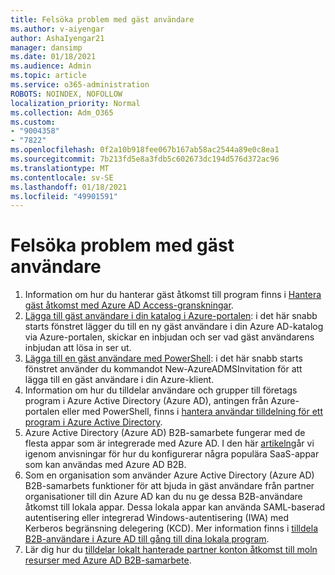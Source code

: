 ```yaml
---
title: Felsöka problem med gäst användare
ms.author: v-aiyengar
author: AshaIyengar21
manager: dansimp
ms.date: 01/18/2021
ms.audience: Admin
ms.topic: article
ms.service: o365-administration
ROBOTS: NOINDEX, NOFOLLOW
localization_priority: Normal
ms.collection: Adm_O365
ms.custom:
- "9004358"
- "7822"
ms.openlocfilehash: 0f2a10b918fee067b167ab58ac2544a89e0c8ea1
ms.sourcegitcommit: 7b213fd5e8a3fdb5c602673dc194d576d372ac96
ms.translationtype: MT
ms.contentlocale: sv-SE
ms.lasthandoff: 01/18/2021
ms.locfileid: "49901591"
---
```

# <a name="troubleshoot-guest-user-issues"></a>Felsöka problem med gäst användare

1. Information om hur du hanterar gäst åtkomst till program finns i [Hantera gäst åtkomst med Azure AD Access-granskningar](https://docs.microsoft.com/azure/active-directory/governance/manage-guest-access-with-access-reviews).
1. [Lägga till gäst användare i din katalog i Azure-portalen](https://docs.microsoft.com/azure/active-directory/external-identities/b2b-quickstart-add-guest-users-portal): i det här snabb starts fönstret lägger du till en ny gäst användare i din Azure AD-katalog via Azure-portalen, skickar en inbjudan och ser vad gäst användarens inbjudan att lösa in ser ut.
1. [Lägga till en gäst användare med PowerShell](https://docs.microsoft.com/azure/active-directory/external-identities/b2b-quickstart-invite-powershell): i det här snabb starts fönstret använder du kommandot New-AzureADMSInvitation för att lägga till en gäst användare i din Azure-klient.
1. Information om hur du tilldelar användare och grupper till företags program i Azure Active Directory (Azure AD), antingen från Azure-portalen eller med PowerShell, finns i [hantera användar tilldelning för ett program i Azure Active Directory](https://docs.microsoft.com/azure/active-directory/manage-apps/assign-user-or-group-access-portal). 
1. Azure Active Directory (Azure AD) B2B-samarbete fungerar med de flesta appar som är integrerade med Azure AD. I den här [artikeln](https://docs.microsoft.com/azure/active-directory/external-identities/configure-saas-apps)går vi igenom anvisningar för hur du konfigurerar några populära SaaS-appar som kan användas med Azure AD B2B.
1. Som en organisation som använder Azure Active Directory (Azure AD) B2B-samarbets funktioner för att bjuda in gäst användare från partner organisationer till din Azure AD kan du nu ge dessa B2B-användare åtkomst till lokala appar. Dessa lokala appar kan använda SAML-baserad autentisering eller integrerad Windows-autentisering (IWA) med Kerberos begränsning delegering (KCD). Mer information finns i [tilldela B2B-användare i Azure AD till gång till dina lokala program](https://docs.microsoft.com/azure/active-directory/external-identities/hybrid-cloud-to-on-premises).
1. Lär dig hur du [tilldelar lokalt hanterade partner konton åtkomst till moln resurser med Azure AD B2B-samarbete](https://docs.microsoft.com/azure/active-directory/external-identities/hybrid-on-premises-to-cloud).